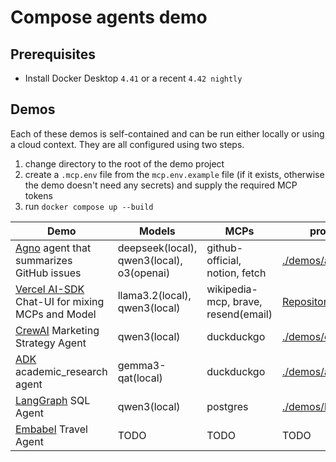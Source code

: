 # Compose agents demo

## Prerequisites

+ Install Docker Desktop `4.41` or a recent `4.42 nightly`

## Demos

Each of these demos is self-contained and can be run either locally or using a cloud context. They are all configured using two steps.

1. change directory to the root of the demo project
1. create a `.mcp.env` file from the `mcp.env.example` file (if it exists, otherwise the demo doesn't need any secrets) and supply the required MCP tokens
2. run `docker compose up --build`

| Demo | Models | MCPs | project | compose |
| ---- | ---- | ---- | ---- | ---- |
| [Agno](https://github.com/agno-agi/agno) agent that summarizes GitHub issues | deepseek(local), qwen3(local), o3(openai) | github-official, notion, fetch | [./demos/agno](./demos/agno) | [compose.yaml](./demos/agno/compose.yaml) |
| [Vercel AI-SDK](https://github.com/vercel/ai) Chat-UI for mixing MCPs and Model | llama3.2(local), qwen3(local) | wikipedia-mcp, brave, resend(email) | [Repository](https://github.com/slimslenderslacks/scira-mcp-chat) | [compose.yaml](https://github.com/slimslenderslacks/scira-mcp-chat/blob/main/compose.yaml) |
| [CrewAI](https://github.com/crewAIInc/crewAI) Marketing Strategy Agent | qwen3(local) | duckduckgo | [./demos/crew-ai](./demos/crew-ai) | [compose.yaml](https://github.com/docker/compose-agents-demo/blob/main/demos/crew-ai/compose.yaml) |
| [ADK](https://github.com/google/adk-python) academic_research agent | gemma3-qat(local) | duckduckgo | [./demos/adk](./demos/adk) | [compose.yaml](./demos/adk/compose.yaml) | 
| [LangGraph](https://github.com/langchain-ai/langgraph) SQL Agent | qwen3(local) | postgres | [./demos/langgraph](./demos/langgraph) | [compose.yaml](./demos/langgraph/compose.yaml) |
| [Embabel](https://github.com/embabel/embabel-agent) Travel Agent | TODO | TODO | TODO | TODO | 

